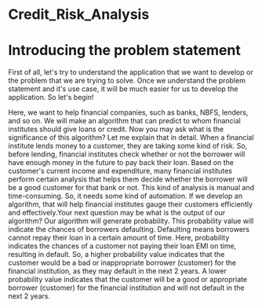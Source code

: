 # Credit_Risk_Analysis

# Introducing the problem statement
First of all, let's try to understand the application that we want to develop or the problem that we are trying to solve. Once we understand the problem statement and it's use case, it will be much easier for us to develop the application. So let's begin!

Here, we want to help financial companies, such as banks, NBFS, lenders, and so on. We will make an algorithm that can predict to whom financial institutes should give loans or credit. Now you may ask what is the significance of this algorithm? Let me explain that in detail. When a financial institute lends money to a customer, they are taking some kind of risk. So, before lending, financial institutes check whether or not the borrower will have enough money in the future to pay back their loan. Based on the customer's current income and expenditure, many financial institutes perform certain analysis that helps them decide whether the borrower will be a good customer for that bank or not. This kind of analysis is manual and time-consuming. So, it needs some kind of automation. If we develop an algorithm, that will help financial institutes gauge their customers efficiently and effectively.Your next question may be what is the output of our algorithm? Our algorithm will generate probability. This probability value will indicate the chances of borrowers defaulting. Defaulting means borrowers cannot repay their loan in a certain amount of time. Here, probability indicates the chances of a customer not paying their loan EMI on time, resulting in default. So, a higher probability value indicates that the customer would be a bad or inappropriate borrower (customer) for the financial institution, as they may default in the next 2 years. A lower probability value indicates that the customer will be a good or appropriate borrower (customer) for the financial institution and will not default in the next 2 years.
